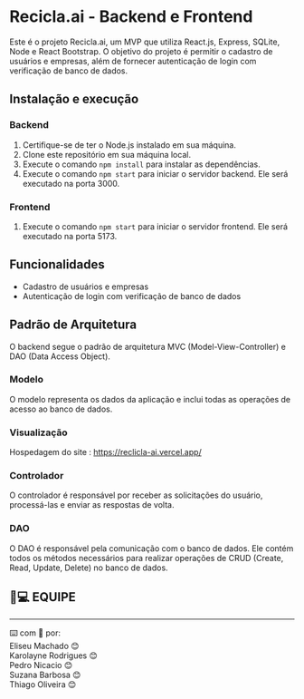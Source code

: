 # Recicla.ai - Backend e Frontend

Este é o projeto Recicla.ai, um MVP que utiliza React.js, Express, SQLite, Node e React Bootstrap. O objetivo do projeto é permitir o cadastro de usuários e empresas, além de fornecer autenticação de login com verificação de banco de dados.

## Instalação e execução

### Backend

1. Certifique-se de ter o Node.js instalado em sua máquina.
2. Clone este repositório em sua máquina local.
3. Execute o comando `npm install` para instalar as dependências.
4. Execute o comando `npm start` para iniciar o servidor backend. Ele será executado na porta 3000.

### Frontend

1. Execute o comando `npm start` para iniciar o servidor frontend. Ele será executado na porta 5173.

## Funcionalidades

- Cadastro de usuários e empresas
- Autenticação de login com verificação de banco de dados

## Padrão de Arquitetura

O backend segue o padrão de arquitetura MVC (Model-View-Controller) e DAO (Data Access Object).

### Modelo

O modelo representa os dados da aplicação e inclui todas as operações de acesso ao banco de dados.

### Visualização

Hospedagem do site : https://reclicla-ai.vercel.app/

### Controlador

O controlador é responsável por receber as solicitações do usuário, processá-las e enviar as respostas de volta.

### DAO

O DAO é responsável pela comunicação com o banco de dados. Ele contém todos os métodos necessários para realizar operações de CRUD (Create, Read, Update, Delete) no banco de dados.

 ## 🧑💻 EQUIPE
---
⌨️ com 💖 por:<br>
               Eliseu Machado 😊
               <br>  Karolayne Rodrigues  😊
               <br> Pedro Nicacio 😊
               <br>  Suzana Barbosa 😊
               <br> Thiago Oliveira 😊   

